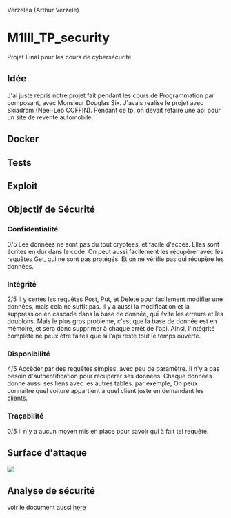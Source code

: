 Verzelea (Arthur Verzele)

# M1III_TP_security
Projet Final pour les cours de cybersécurité

## Idée
J'ai juste repris notre projet fait pendant les cours de Programmation par composant, avec Monsieur Douglas Six.
J'avais realise le projet avec Skiadram (Neel-Léo COFFIN).
Pendant ce tp, on devait refaire une api pour un site de revente automobile.

## Docker

## Tests

## Exploit

## Objectif de Sécurité
### Confidentialité
0/5
Les données ne sont pas du tout cryptées, et facile d'accès.
Elles sont écrites en dur dans le code. On peut aussi facilement les récupérer avec les requêtes Get, qui ne sont pas protégés.
Et on ne vérifie pas qui récupère les données.

### Intégrité
2/5
Il y certes les requêtes Post, Put, et Delete pour facilement modifier une données, mais cela ne suffit pas.
Il y a aussi la modification et la suppression en cascade dans la base de donnée, qui évite les erreurs et les doublons.
Mais le plus gros problème, c'est que la base de donnée est en mémoire, et sera donc supprimer à chaque arrêt de l'api.
Ainsi, l'intégrité complète ne peux être faites que si l'api reste tout le temps ouverte.

### Disponibilité
4/5
Accèder par des requêtes simples, avec peu de paramètre.
Il n'y a pas besoin d'authentification pour récupèrer ses données.
Chaque données donne aussi ses liens avec les autres tables.
par exemple, On peux connaitre quel voiture appartient à quel client juste en demandant les clients.

### Traçabilité
0/5
Il n'y a aucun moyen mis en place pour savoir qui à fait tel requête.

## Surface d'attaque
[![](https://mermaid.ink/img/eyJjb2RlIjoiZ3JhcGggVERcbkEoRG9ja2VyKSAtLT4gQihTcHJpbmctYm9vdClcbkIgLS0-IEMocmVxdcOqdGVzIEh0dHApXG5CIC0tPiBEKEJhc2UgZGUgZG9ubsOpZSlcbkQgLS0-IEsoSW5qZWN0aW9uIFNRTClcbiIsIm1lcm1haWQiOnsidGhlbWUiOiJkZWZhdWx0In0sInVwZGF0ZUVkaXRvciI6ZmFsc2V9)](https://mermaid-js.github.io/mermaid-live-editor/#/edit/eyJjb2RlIjoiZ3JhcGggVERcbkEoRG9ja2VyKSAtLT4gQihTcHJpbmctYm9vdClcbkIgLS0-IEMocmVxdcOqdGVzIEh0dHApXG5CIC0tPiBEKEJhc2UgZGUgZG9ubsOpZSlcbkQgLS0-IEsoSW5qZWN0aW9uIFNRTClcbiIsIm1lcm1haWQiOnsidGhlbWUiOiJkZWZhdWx0In0sInVwZGF0ZUVkaXRvciI6ZmFsc2V9)
## Analyse de sécurité
voir le document aussi [here](Excel_Surface-Attaque.pdf)
